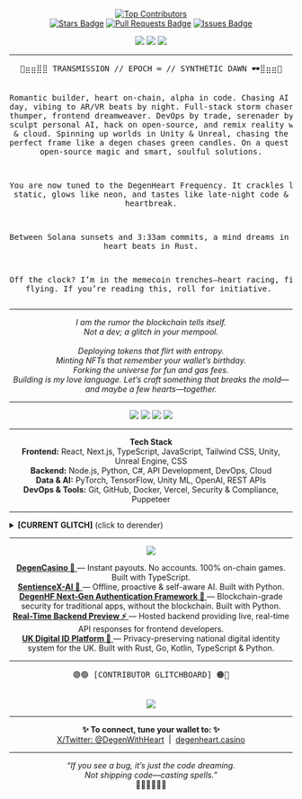 <p align="center">
  <a href="https://github.com/degenwithheart/degenwithheart/graphs/contributors">
    <img src="https://contrib.rocks/image?repo=degenwithheart/degenwithheart&anon=1" alt="Top Contributors" />
  </a>
  <br>
  <a href="https://github.com/degenwithheart/degenwithheart/stargazers"><img src="https://img.shields.io/github/stars/degenwithheart/degenwithheart" alt="Stars Badge"/></a>
  <a href="https://github.com/degenwithheart/degenwithheart/pulls"><img src="https://img.shields.io/github/issues-pr/degenwithheart/degenwithheart" alt="Pull Requests Badge"/></a>
  <a href="https://github.com/degenwithheart/degenwithheart/issues"><img src="https://img.shields.io/github/issues/degenwithheart/degenwithheart" alt="Issues Badge"/></a>
</p>

<p align="center">
  <img src="https://img.shields.io/badge/VIBE-🌹%20Romantic%20Degen-ff006e?style=for-the-badge" />
  <img src="https://img.shields.io/badge/MODE-Glitch%20%7C%20Neon-8338ec?style=for-the-badge" />
  <img src="https://img.shields.io/badge/ENERGY-Slow%20Burn%20%7C%20High%20Pulse-3a86ff?style=for-the-badge" />
</p>

---

<div align="center">
  <pre>
🦩⣶⣶⣿⣿ TRANSMISSION // EPOCH ∞ // SYNTHETIC DAWN 🕶⣿⣶⣶🦩

Romantic builder, heart on-chain, alpha in code.
Chasing AI ghosts by day, vibing to AR/VR beats by night.
Full-stack storm chaser — backend thumper, frontend dreamweaver.
DevOps by trade, serenader by vibe.
I sculpt personal AI, hack on open-source, and remix reality with code & cloud.
Spinning up worlds in Unity & Unreal, chasing the perfect frame like a degen chases green candles.
On a quest for open-source magic and smart, soulful solutions.

You are now tuned to the DegenHeart Frequency.
It crackles like static, glows like neon, and tastes like late-night code & heartbreak.

Between Solana sunsets and 3:33am commits,
a mind dreams in GPT, a heart beats in Rust.

Off the clock? I’m in the memecoin trenches—heart racing, fingers flying.
If you’re reading this, roll for initiative. 
  </pre>
</div>

---

<p align="center">
  <i>
    I am the rumor the blockchain tells itself.<br>
    Not a dev; a glitch in your mempool.<br>
    <br>
    Deploying tokens that flirt with entropy.<br>
    Minting NFTs that remember your wallet’s birthday.<br>
    Forking the universe for fun and gas fees.<br>
    Building is my love language. Let’s craft something that breaks the mold—and maybe a few hearts—together.<br>
  </i>
</p>

---

<p align="center">
  <img src="https://img.shields.io/badge/OBSESSION-🦩%20Solana%20Alchemy%20🦩-ff4ecd?style=for-the-badge" />
  <img src="https://img.shields.io/badge/FETISH-🌙%20Liminal%20AI-9d4edd?style=for-the-badge" />
  <img src="https://img.shields.io/badge/HABIT-✨%20UX%20as%20Psychedelia-cdb4db?style=for-the-badge" />
  <img src="https://img.shields.io/badge/SIN-🎲%20Memecoin%20Confessions-00b4d8?style=for-the-badge" />
</p>

---

<p align="center">
  <b>Tech Stack</b><br>
  <b>Frontend:</b> React, Next.js, TypeScript, JavaScript, Tailwind CSS, Unity, Unreal Engine, CSS<br>
  <b>Backend:</b> Node.js, Python, C#, API Development, DevOps, Cloud<br>
  <b>Data & AI:</b> PyTorch, TensorFlow, Unity ML, OpenAI, REST APIs<br>
  <b>DevOps & Tools:</b> Git, GitHub, Docker, Vercel, Security & Compliance, Puppeteer<br>
</p>

---

<details>
  <summary><b>[CURRENT GLITCH]</b> (click to derender)</summary>
  <br>
  <b>Location:</b> Somewhere between block 999999 and a dream<br>
  <b>Inventory:</b> $DGHRT, lucky socks, a bug in the mempool, a half-remembered keyphrase<br>
  <b>Companions:</b> DAOs, degens, digital ghosts, the last bot awake<br>
  <b>Quests:</b>
  <ul>
    <li>Mint art that mints you back</li>
    <li>Compose a trading bot that falls in love</li>
    <li>Document all of this in the commit history of the cosmos</li>
    <li>Drop: DegenCasino, Gamba-Platform-with-Supabase-and-Capacitor, Real-Time-Backend-Preview, UK-Digital-ID-Platform</li>
  </ul>
</details>

---

<p align="center">
  <img src="https://img.shields.io/badge/💾%20ARTIFACTS-Circulating-ff4ecd?style=for-the-badge&logoColor=white&labelColor=9d4edd&color=00b4d8" />
</p>

<p align="center">
  <a href="https://github.com/degenwithheart/DegenCasino">
    <b>DegenCasino 🎲</b>
  </a> — Instant payouts. No accounts. 100% on-chain games. Built with TypeScript.<br>

  <a href="https://github.com/degenwithheart/SentienceX-AI">
    <b>SentienceX-AI 🤖</b>
  </a> — Offline, proactive & self-aware AI. Built with Python.<br>

  <a href="https://github.com/degenwithheart/DegenHF-The-Next-Gen-Authentication-Encryption-Framework">
    <b>DegenHF Next-Gen Authentication Framework 🔐</b>
  </a> — Blockchain-grade security for traditional apps, without the blockchain. Built with Python.<br>

  <a href="https://github.com/degenwithheart/Real-Time-Backend-Preview">
    <b>Real-Time Backend Preview ⚡</b>
  </a> — Hosted backend providing live, real-time API responses for frontend developers.<br>

  <a href="https://github.com/degenwithheart/UK-Digital-ID-Platform">
    <b>UK Digital ID Platform 🪪</b>
  </a> — Privacy-preserving national digital identity system for the UK. Built with Rust, Go, Kotlin, TypeScript & Python.<br>
</p>

---

<div align="center">
  <pre>
🟣🟢 [CONTRIBUTOR GLITCHBOARD] 🟠🔵
  </pre>
</div>

<p align="center">
  <a href="https://github.com/degenwithheart/degenwithheart/graphs/contributors"><img src="https://img.shields.io/github/contributors/degenwithheart/degenwithheart?color=2b9348"></a>
</p>

---

<p align="center">
  <b>✨ To connect, tune your wallet to: ✨</b><br>
  <a href="https://x.com/DegenWithHeart">X/Twitter: @DegenWithHeart</a> &nbsp;|&nbsp;
  <a href="https://degenheart.casino">degenheart.casino</a>
</p>

---

<p align="center">
  <i>
    “If you see a bug, it’s just the code dreaming.<br>
    Not shipping code—casting spells.”
  </i><br>
  🚦🌹🎲🦩🌙✨
</p>
